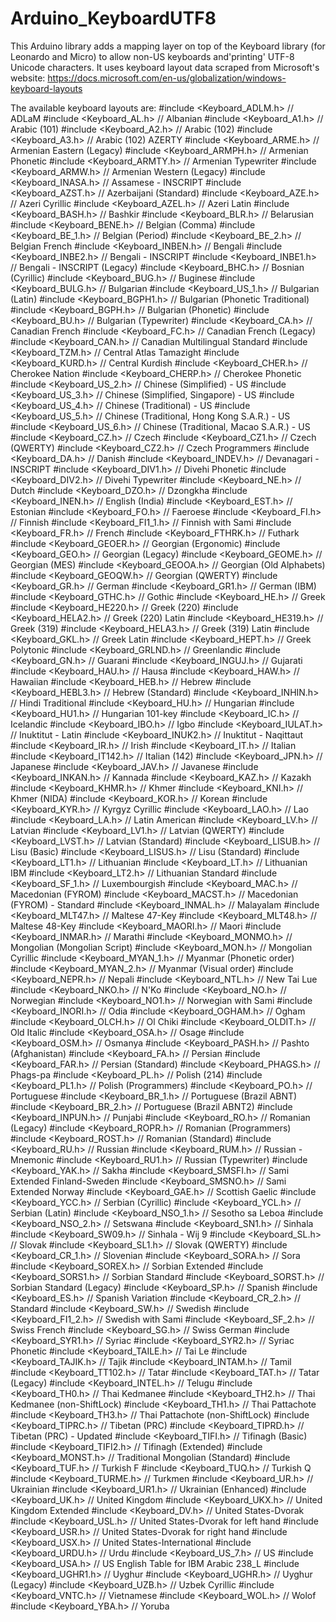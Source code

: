 # Arduino_KeyboardUTF8
This Arduino library adds a mapping layer on top of the Keyboard library (for Leonardo and Micro) to allow non-US keyboards and'printing' UTF-8 Unicode characters.  It uses keyboard layout data scraped from Microsoft's website:
https://docs.microsoft.com/en-us/globalization/windows-keyboard-layouts

The available keyboard layouts are:
#include <Keyboard_ADLM.h>	// ADLaM
#include <Keyboard_AL.h>	// Albanian
#include <Keyboard_A1.h>	// Arabic (101)
#include <Keyboard_A2.h>	// Arabic (102)
#include <Keyboard_A3.h>	// Arabic (102) AZERTY
#include <Keyboard_ARME.h>	// Armenian Eastern (Legacy)
#include <Keyboard_ARMPH.h>	// Armenian Phonetic
#include <Keyboard_ARMTY.h>	// Armenian Typewriter
#include <Keyboard_ARMW.h>	// Armenian Western (Legacy)
#include <Keyboard_INASA.h>	// Assamese - INSCRIPT
#include <Keyboard_AZST.h>	// Azerbaijani (Standard)
#include <Keyboard_AZE.h>	// Azeri Cyrillic
#include <Keyboard_AZEL.h>	// Azeri Latin
#include <Keyboard_BASH.h>	// Bashkir
#include <Keyboard_BLR.h>	// Belarusian
#include <Keyboard_BENE.h>	// Belgian (Comma)
#include <Keyboard_BE_1.h>	// Belgian (Period)
#include <Keyboard_BE_2.h>	// Belgian French
#include <Keyboard_INBEN.h>	// Bengali
#include <Keyboard_INBE2.h>	// Bengali - INSCRIPT
#include <Keyboard_INBE1.h>	// Bengali - INSCRIPT (Legacy)
#include <Keyboard_BHC.h>	// Bosnian (Cyrillic)
#include <Keyboard_BUG.h>	// Buginese
#include <Keyboard_BULG.h>	// Bulgarian
#include <Keyboard_US_1.h>	// Bulgarian (Latin)
#include <Keyboard_BGPH1.h>	// Bulgarian (Phonetic Traditional)
#include <Keyboard_BGPH.h>	// Bulgarian (Phonetic)
#include <Keyboard_BU.h>	// Bulgarian (Typewriter)
#include <Keyboard_CA.h>	// Canadian French
#include <Keyboard_FC.h>	// Canadian French (Legacy)
#include <Keyboard_CAN.h>	// Canadian Multilingual Standard
#include <Keyboard_TZM.h>	// Central Atlas Tamazight
#include <Keyboard_KURD.h>	// Central Kurdish
#include <Keyboard_CHER.h>	// Cherokee Nation
#include <Keyboard_CHERP.h>	// Cherokee Phonetic
#include <Keyboard_US_2.h>	// Chinese (Simplified) - US
#include <Keyboard_US_3.h>	// Chinese (Simplified, Singapore) - US
#include <Keyboard_US_4.h>	// Chinese (Traditional) - US
#include <Keyboard_US_5.h>	// Chinese (Traditional, Hong Kong S.A.R.) - US
#include <Keyboard_US_6.h>	// Chinese (Traditional, Macao S.A.R.) - US
#include <Keyboard_CZ.h>	// Czech
#include <Keyboard_CZ1.h>	// Czech (QWERTY)
#include <Keyboard_CZ2.h>	// Czech Programmers
#include <Keyboard_DA.h>	// Danish
#include <Keyboard_INDEV.h>	// Devanagari - INSCRIPT
#include <Keyboard_DIV1.h>	// Divehi Phonetic
#include <Keyboard_DIV2.h>	// Divehi Typewriter
#include <Keyboard_NE.h>	// Dutch
#include <Keyboard_DZO.h>	// Dzongkha
#include <Keyboard_INEN.h>	// English (India)
#include <Keyboard_EST.h>	// Estonian
#include <Keyboard_FO.h>	// Faeroese
#include <Keyboard_FI.h>	// Finnish
#include <Keyboard_FI1_1.h>	// Finnish with Sami
#include <Keyboard_FR.h>	// French
#include <Keyboard_FTHRK.h>	// Futhark
#include <Keyboard_GEOER.h>	// Georgian (Ergonomic)
#include <Keyboard_GEO.h>	// Georgian (Legacy)
#include <Keyboard_GEOME.h>	// Georgian (MES)
#include <Keyboard_GEOOA.h>	// Georgian (Old Alphabets)
#include <Keyboard_GEOQW.h>	// Georgian (QWERTY)
#include <Keyboard_GR.h>	// German
#include <Keyboard_GR1.h>	// German (IBM)
#include <Keyboard_GTHC.h>	// Gothic
#include <Keyboard_HE.h>	// Greek
#include <Keyboard_HE220.h>	// Greek (220)
#include <Keyboard_HELA2.h>	// Greek (220) Latin
#include <Keyboard_HE319.h>	// Greek (319)
#include <Keyboard_HELA3.h>	// Greek (319) Latin
#include <Keyboard_GKL.h>	// Greek Latin
#include <Keyboard_HEPT.h>	// Greek Polytonic
#include <Keyboard_GRLND.h>	// Greenlandic
#include <Keyboard_GN.h>	// Guarani
#include <Keyboard_INGUJ.h>	// Gujarati
#include <Keyboard_HAU.h>	// Hausa
#include <Keyboard_HAW.h>	// Hawaiian
#include <Keyboard_HEB.h>	// Hebrew
#include <Keyboard_HEBL3.h>	// Hebrew (Standard)
#include <Keyboard_INHIN.h>	// Hindi Traditional
#include <Keyboard_HU.h>	// Hungarian
#include <Keyboard_HU1.h>	// Hungarian 101-key
#include <Keyboard_IC.h>	// Icelandic
#include <Keyboard_IBO.h>	// Igbo
#include <Keyboard_IULAT.h>	// Inuktitut - Latin
#include <Keyboard_INUK2.h>	// Inuktitut - Naqittaut
#include <Keyboard_IR.h>	// Irish
#include <Keyboard_IT.h>	// Italian
#include <Keyboard_IT142.h>	// Italian (142)
#include <Keyboard_JPN.h>	// Japanese
#include <Keyboard_JAV.h>	// Javanese
#include <Keyboard_INKAN.h>	// Kannada
#include <Keyboard_KAZ.h>	// Kazakh
#include <Keyboard_KHMR.h>	// Khmer
#include <Keyboard_KNI.h>	// Khmer (NIDA)
#include <Keyboard_KOR.h>	// Korean
#include <Keyboard_KYR.h>	// Kyrgyz Cyrillic
#include <Keyboard_LAO.h>	// Lao
#include <Keyboard_LA.h>	// Latin American
#include <Keyboard_LV.h>	// Latvian
#include <Keyboard_LV1.h>	// Latvian (QWERTY)
#include <Keyboard_LVST.h>	// Latvian (Standard)
#include <Keyboard_LISUB.h>	// Lisu (Basic)
#include <Keyboard_LISUS.h>	// Lisu (Standard)
#include <Keyboard_LT1.h>	// Lithuanian
#include <Keyboard_LT.h>	// Lithuanian IBM
#include <Keyboard_LT2.h>	// Lithuanian Standard
#include <Keyboard_SF_1.h>	// Luxembourgish
#include <Keyboard_MAC.h>	// Macedonian (FYROM)
#include <Keyboard_MACST.h>	// Macedonian (FYROM) - Standard
#include <Keyboard_INMAL.h>	// Malayalam
#include <Keyboard_MLT47.h>	// Maltese 47-Key
#include <Keyboard_MLT48.h>	// Maltese 48-Key
#include <Keyboard_MAORI.h>	// Maori
#include <Keyboard_INMAR.h>	// Marathi
#include <Keyboard_MONMO.h>	// Mongolian (Mongolian Script)
#include <Keyboard_MON.h>	// Mongolian Cyrillic
#include <Keyboard_MYAN_1.h>	// Myanmar (Phonetic order)
#include <Keyboard_MYAN_2.h>	// Myanmar (Visual order)
#include <Keyboard_NEPR.h>	// Nepali
#include <Keyboard_NTL.h>	// New Tai Lue
#include <Keyboard_NKO.h>	// N'Ko
#include <Keyboard_NO.h>	// Norwegian
#include <Keyboard_NO1.h>	// Norwegian with Sami
#include <Keyboard_INORI.h>	// Odia
#include <Keyboard_OGHAM.h>	// Ogham
#include <Keyboard_OLCH.h>	// Ol Chiki
#include <Keyboard_OLDIT.h>	// Old Italic
#include <Keyboard_OSA.h>	// Osage
#include <Keyboard_OSM.h>	// Osmanya
#include <Keyboard_PASH.h>	// Pashto (Afghanistan)
#include <Keyboard_FA.h>	// Persian
#include <Keyboard_FAR.h>	// Persian (Standard)
#include <Keyboard_PHAGS.h>	// Phags-pa
#include <Keyboard_PL.h>	// Polish (214)
#include <Keyboard_PL1.h>	// Polish (Programmers)
#include <Keyboard_PO.h>	// Portuguese
#include <Keyboard_BR_1.h>	// Portuguese (Brazil ABNT)
#include <Keyboard_BR_2.h>	// Portuguese (Brazil ABNT2)
#include <Keyboard_INPUN.h>	// Punjabi
#include <Keyboard_RO.h>	// Romanian (Legacy)
#include <Keyboard_ROPR.h>	// Romanian (Programmers)
#include <Keyboard_ROST.h>	// Romanian (Standard)
#include <Keyboard_RU.h>	// Russian
#include <Keyboard_RUM.h>	// Russian - Mnemonic
#include <Keyboard_RU1.h>	// Russian (Typewriter)
#include <Keyboard_YAK.h>	// Sakha
#include <Keyboard_SMSFI.h>	// Sami Extended Finland-Sweden
#include <Keyboard_SMSNO.h>	// Sami Extended Norway
#include <Keyboard_GAE.h>	// Scottish Gaelic
#include <Keyboard_YCC.h>	// Serbian (Cyrillic)
#include <Keyboard_YCL.h>	// Serbian (Latin)
#include <Keyboard_NSO_1.h>	// Sesotho sa Leboa
#include <Keyboard_NSO_2.h>	// Setswana
#include <Keyboard_SN1.h>	// Sinhala
#include <Keyboard_SW09.h>	// Sinhala - Wij 9
#include <Keyboard_SL.h>	// Slovak
#include <Keyboard_SL1.h>	// Slovak (QWERTY)
#include <Keyboard_CR_1.h>	// Slovenian
#include <Keyboard_SORA.h>	// Sora
#include <Keyboard_SOREX.h>	// Sorbian Extended
#include <Keyboard_SORS1.h>	// Sorbian Standard
#include <Keyboard_SORST.h>	// Sorbian Standard (Legacy)
#include <Keyboard_SP.h>	// Spanish
#include <Keyboard_ES.h>	// Spanish Variation
#include <Keyboard_CR_2.h>	// Standard
#include <Keyboard_SW.h>	// Swedish
#include <Keyboard_FI1_2.h>	// Swedish with Sami
#include <Keyboard_SF_2.h>	// Swiss French
#include <Keyboard_SG.h>	// Swiss German
#include <Keyboard_SYR1.h>	// Syriac
#include <Keyboard_SYR2.h>	// Syriac Phonetic
#include <Keyboard_TAILE.h>	// Tai Le
#include <Keyboard_TAJIK.h>	// Tajik
#include <Keyboard_INTAM.h>	// Tamil
#include <Keyboard_TT102.h>	// Tatar
#include <Keyboard_TAT.h>	// Tatar (Legacy)
#include <Keyboard_INTEL.h>	// Telugu
#include <Keyboard_TH0.h>	// Thai Kedmanee
#include <Keyboard_TH2.h>	// Thai Kedmanee (non-ShiftLock)
#include <Keyboard_TH1.h>	// Thai Pattachote
#include <Keyboard_TH3.h>	// Thai Pattachote (non-ShiftLock)
#include <Keyboard_TIPRC.h>	// Tibetan (PRC)
#include <Keyboard_TIPRD.h>	// Tibetan (PRC) - Updated
#include <Keyboard_TIFI.h>	// Tifinagh (Basic)
#include <Keyboard_TIFI2.h>	// Tifinagh (Extended)
#include <Keyboard_MONST.h>	// Traditional Mongolian (Standard)
#include <Keyboard_TUF.h>	// Turkish F
#include <Keyboard_TUQ.h>	// Turkish Q
#include <Keyboard_TURME.h>	// Turkmen
#include <Keyboard_UR.h>	// Ukrainian
#include <Keyboard_UR1.h>	// Ukrainian (Enhanced)
#include <Keyboard_UK.h>	// United Kingdom
#include <Keyboard_UKX.h>	// United Kingdom Extended
#include <Keyboard_DV.h>	// United States-Dvorak
#include <Keyboard_USL.h>	// United States-Dvorak for left hand
#include <Keyboard_USR.h>	// United States-Dvorak for right hand
#include <Keyboard_USX.h>	// United States-International
#include <Keyboard_URDU.h>	// Urdu
#include <Keyboard_US_7.h>	// US
#include <Keyboard_USA.h>	// US English Table for IBM Arabic 238_L
#include <Keyboard_UGHR1.h>	// Uyghur
#include <Keyboard_UGHR.h>	// Uyghur (Legacy)
#include <Keyboard_UZB.h>	// Uzbek Cyrillic
#include <Keyboard_VNTC.h>	// Vietnamese
#include <Keyboard_WOL.h>	// Wolof
#include <Keyboard_YBA.h>	// Yoruba
